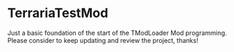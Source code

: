 # TerrariaTestMod
Just a basic foundation of the start of the TModLoader Mod programming.
Please consider to keep updating and review the project, thanks!
